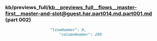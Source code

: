 ### kb/previews_full/kb__previews_full__flows__master-first__master-and-slot@guest.har.part014.md.part001.md (part 002)

```md
                    "lineNumber": 0,
                        "columnNumber": 209
                
```

```
